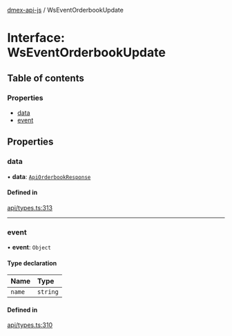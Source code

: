 [dmex-api-js](../README.md) / WsEventOrderbookUpdate

# Interface: WsEventOrderbookUpdate

## Table of contents

### Properties

- [data](WsEventOrderbookUpdate.md#data)
- [event](WsEventOrderbookUpdate.md#event)

## Properties

### data

• **data**: [`ApiOrderbookResponse`](ApiOrderbookResponse.md)

#### Defined in

[api/types.ts:313](https://github.com/dmex-app/node-api-js/blob/37c40d0/src/api/types.ts#L313)

___

### event

• **event**: `Object`

#### Type declaration

| Name | Type |
| :------ | :------ |
| `name` | `string` |

#### Defined in

[api/types.ts:310](https://github.com/dmex-app/node-api-js/blob/37c40d0/src/api/types.ts#L310)
